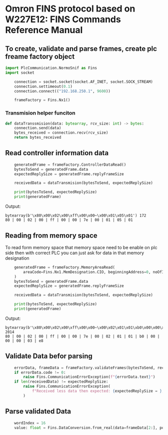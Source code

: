 # Omron FINS protocol based on W227E12: FINS Commands Reference Manual
## To create, validate and parse frames, create plc freame factory object
```py
import PlcCommunication.NormoSnif as Fins
import socket

    connection = socket.socket(socket.AF_INET, socket.SOCK_STREAM)
    connection.settimeout(0.1)
    connection.connect(("192.168.250.1", 9600))

    frameFactory = Fins.Nx1()
```
### Transmision helper funciton
```py
def dataTranssmision(data: bytearray, rcv_size: int) -> bytes:
    connection.send(data)
    bytes_received = connection.recv(rcv_size)
    return bytes_received
```
## Read controller information data
```py
    generatedFrame = frameFactory.ControllerDataRead()
    bytesToSend = generatedFrame.data
    expectedReplySize = generatedFrame.replyFrameSize

    receivedData = dataTransmision(bytesToSend, expectedReplySize)

    print(bytesToSend, expectedReplySize)
    print(generatedFrame)
```

Output:

    bytearray(b'\x80\x00\x02\x00\xff\x00\x00~\x00\x01\x05\x01') 172
    80 | 00 | 02 | 00 | ff | 00 | 00 | 7e | 00 | 01 | 05 | 01

## Reading from memory space
To read form memory space that memory space need to be enable on plc side then with correct PLC you can just ask for data in that memory designation

```py
    generatedFrame = frameFactory.MemoryAreaRead(
        areaCode=Fins.Nx1.MemDesignation.CIO, beginningAddress=0, noOfITems=1000
    )
    bytesToSend = generatedFrame.data
    expectedReplySize = generatedFrame.replyFrameSize

    receivedData = dataTransmision(bytesToSend, expectedReplySize)

    print(bytesToSend, expectedReplySize)
    print(generatedFrame)
```

Output:

    bytearray(b'\x80\x00\x02\x00\xff\x00\x00~\x00\x02\x01\x01\xb0\x00\x00\x00\x03\xe8') 2014
    80 | 00 | 02 | 00 | ff | 00 | 00 | 7e | 00 | 02 | 01 | 01 | b0 | 00 | 00 | 00 | 03 | e8

## Validate Data befor parsing
```py
    errorData, frameData = frameFactory.validateFrames(bytesToSend, receivedData)
    if errorData.code != 0:
        raise Fins.CommunicationErrorException(f"{errorData.text}")
    if len(receivedData) != expectedReplySize:
        raise Fins.CommunicationErrorException(
            f"Received less data then expected: {expectedReplySize = }, {len(receivedData) = }"
        )
```

## Parse validated Data

```py
    wordIndex = 16
    value: float = Fins.DataConversion.from_real(data=frameData[2:], poz=wordIndex) # remember to skip frist 2 bytes that contains error code data
```
